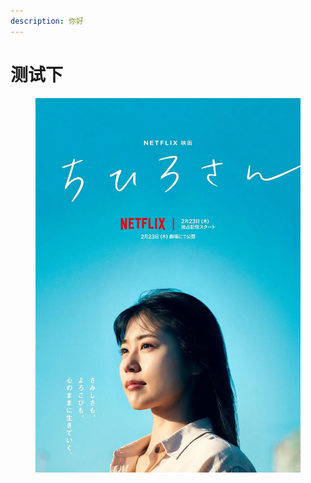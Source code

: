 ```yaml
---
description: 你好
---
```


# 测试下

<figure><img src=".gitbook/assets/1686898169335-1686894807996-Fp0aKqeaUAAoVED.jpeg" alt=""><figcaption></figcaption></figure>
